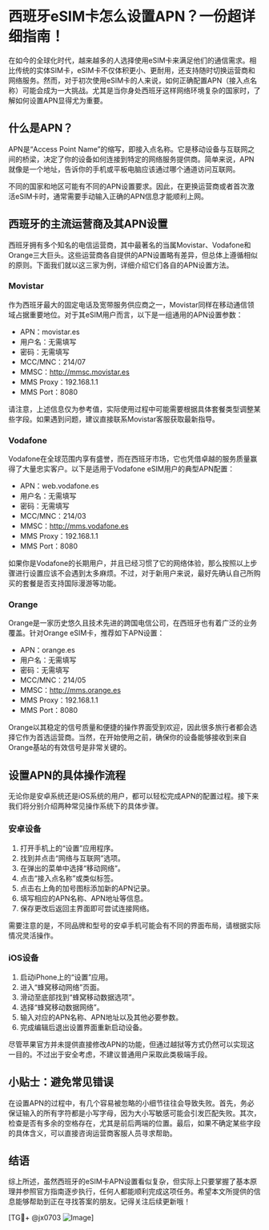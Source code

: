 # 西班牙eSIM卡怎么设置APN？一份超详细指南！

在如今的全球化时代，越来越多的人选择使用eSIM卡来满足他们的通信需求。相比传统的实体SIM卡，eSIM卡不仅体积更小、更耐用，还支持随时切换运营商和网络服务。然而，对于初次使用eSIM卡的人来说，如何正确配置APN（接入点名称）可能会成为一大挑战。尤其是当你身处西班牙这样网络环境复杂的国家时，了解如何设置APN显得尤为重要。

## 什么是APN？

APN是“Access Point Name”的缩写，即接入点名称。它是移动设备与互联网之间的桥梁，决定了你的设备如何连接到特定的网络服务提供商。简单来说，APN就像是一个地址，告诉你的手机或平板电脑应该通过哪个通道访问互联网。

不同的国家和地区可能有不同的APN设置要求。因此，在更换运营商或者首次激活eSIM卡时，通常需要手动输入正确的APN信息才能顺利上网。

## 西班牙的主流运营商及其APN设置

西班牙拥有多个知名的电信运营商，其中最著名的当属Movistar、Vodafone和Orange三大巨头。这些运营商各自提供的APN设置略有差异，但总体上遵循相似的原则。下面我们就以这三家为例，详细介绍它们各自的APN设置方法。

### Movistar

作为西班牙最大的固定电话及宽带服务供应商之一，Movistar同样在移动通信领域占据重要地位。对于其eSIM用户而言，以下是一组通用的APN设置参数：

- APN：movistar.es
- 用户名：无需填写
- 密码：无需填写
- MCC/MNC：214/07
- MMSC：http://mmsc.movistar.es
- MMS Proxy：192.168.1.1
- MMS Port：8080

请注意，上述信息仅为参考值，实际使用过程中可能需要根据具体套餐类型调整某些字段。如果遇到问题，建议直接联系Movistar客服获取最新指导。

### Vodafone

Vodafone在全球范围内享有盛誉，而在西班牙市场，它也凭借卓越的服务质量赢得了大量忠实客户。以下是适用于Vodafone eSIM用户的典型APN配置：

- APN：web.vodafone.es
- 用户名：无需填写
- 密码：无需填写
- MCC/MNC：214/03
- MMSC：http://mms.vodafone.es
- MMS Proxy：192.168.1.1
- MMS Port：8080

如果你是Vodafone的长期用户，并且已经习惯了它的网络体验，那么按照以上步骤进行设置应该不会遇到太多麻烦。不过，对于新用户来说，最好先确认自己所购买的套餐是否支持国际漫游等功能。

### Orange

Orange是一家历史悠久且技术先进的跨国电信公司，在西班牙也有着广泛的业务覆盖。针对Orange eSIM卡，推荐如下APN设置：

- APN：orange.es
- 用户名：无需填写
- 密码：无需填写
- MCC/MNC：214/05
- MMSC：http://mms.orange.es
- MMS Proxy：192.168.1.1
- MMS Port：8080

Orange以其稳定的信号质量和便捷的操作界面受到欢迎，因此很多旅行者都会选择它作为首选运营商。当然，在开始使用之前，确保你的设备能够接收到来自Orange基站的有效信号是非常关键的。

## 设置APN的具体操作流程

无论你是安卓系统还是iOS系统的用户，都可以轻松完成APN的配置过程。接下来我们将分别介绍两种常见操作系统下的具体步骤。

### 安卓设备

1. 打开手机上的“设置”应用程序。
2. 找到并点击“网络与互联网”选项。
3. 在弹出的菜单中选择“移动网络”。
4. 点击“接入点名称”或类似标签。
5. 点击右上角的加号图标添加新的APN记录。
6. 填写相应的APN名称、APN地址等信息。
7. 保存更改后返回主界面即可尝试连接网络。

需要注意的是，不同品牌和型号的安卓手机可能会有不同的界面布局，请根据实际情况灵活操作。

### iOS设备

1. 启动iPhone上的“设置”应用。
2. 进入“蜂窝移动网络”页面。
3. 滑动至底部找到“蜂窝移动数据选项”。
4. 选择“蜂窝移动数据网络”。
5. 输入对应的APN名称、APN地址以及其他必要参数。
6. 完成编辑后退出设置界面重新启动设备。

尽管苹果官方并未提供直接修改APN的功能，但通过越狱等方式仍然可以实现这一目的。不过出于安全考虑，不建议普通用户采取此类极端手段。

## 小贴士：避免常见错误

在设置APN的过程中，有几个容易被忽略的小细节往往会导致失败。首先，务必保证输入的所有字符都是小写字母，因为大小写敏感可能会引发匹配失败。其次，检查是否有多余的空格存在，尤其是前后两端的位置。最后，如果不确定某些字段的具体含义，可以直接咨询运营商客服人员寻求帮助。

## 结语

综上所述，虽然西班牙的eSIM卡APN设置看似复杂，但实际上只要掌握了基本原理并参照官方指南逐步执行，任何人都能顺利完成这项任务。希望本文所提供的信息能够帮助到正在寻找答案的朋友。记得关注后续更新哦！

[TG💪+ @jx0703 ![Image](https://github.com/user-attachments/assets/dbca1d08-cadb-493c-b0ec-ad6f7a83f270)]